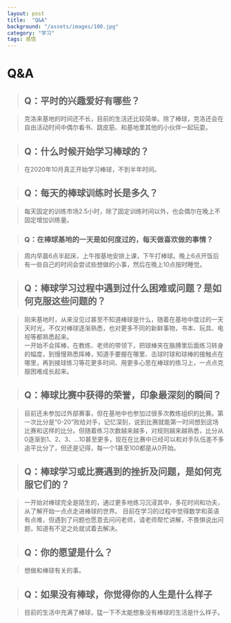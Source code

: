 ```yaml
---
layout: post
title:  "Q&A"
background: "/assets/images/100.jpg"
category: "学习"
tags: 感悟
---
```


# Q&A

> ## Q：平时的兴趣爱好有哪些？  

> 克洛来基地的时间还不长，目前的生活还比较简单。除了棒球，克洛还会在自由活动时间中偶尔看书、跳皮筋、和基地里其他的小伙伴一起玩耍。

> ## Q：什么时候开始学习棒球的？  

> 在2020年10月真正开始学习棒球，不到半年时间。  

> ## Q：每天的棒球训练时长是多久？  

> 每天固定的训练市场2.5小时，除了固定训练时间以外，也会偶尔在晚上不固定增加训练量。

> ### Q：在棒球基地的一天是如何度过的，每天做喜欢做的事情？  

> 周内早晨6点半起床，上午按基地安排上课，下午打棒球。晚上6点开饭后有一些自己的时间会尝试些想做的小事，然后在晚上10点按时睡觉。

> ## Q：棒球学习过程中遇到过什么困难或问题？是如何克服这些问题的？  

> 刚来基地时，从来没见过甚至不知道棒球是什么，随着在基地中度过的一天天时光，不仅对棒球逐渐熟悉，也对更多不同的新鲜事物，书本、玩具、电视等都熟悉起来。  
一开始不会挥棒，在教练、老师的带领下，把球棒夹在胳膊里后面练习转身的幅度，到慢慢熟悉挥棒，知道手要握在哪里、击球时球和球棒的接触点在哪里，再到接球练习等花更多时间、用更多心思在棒球的练习上，一点点克服困难成长起来。

> ## Q：棒球比赛中获得的荣誉，印象最深刻的瞬间？  

> 目前还未参加过外部赛事，但在基地中也参加过很多次教练组织的比赛。第一次比分是“0-20”败给对手，记忆深刻，说到比赛就能第一时间想到这场比赛和这样的比分。但随着练习次数越来越多，对规则越来越熟悉，比分从0逐渐到1、2、3、...10甚至更多，现在在比赛中已经可以和对手队伍差不多追平比分了，但还是记得，每一个1甚至100都是从0开始。

> ## Q：棒球学习或比赛遇到的挫折及问题，是如何克服它们的？  

> 一开始对棒球完全是陌生的，通过更多地练习沉浸其中，多花时间和功夫，从了解开始一点点走进棒球的世界。
目前在学习的过程中觉得数学和英语有点难，但遇到了问题也愿意去问问老师，请老师帮忙讲解，不畏惧说出问题，知道有不足之处就试着去解决。

> ## Q：你的愿望是什么？  

> 想做和棒球有关的事。

> ## Q：如果没有棒球，你觉得你的人生是什么样子  

> 目前的生活中充满了棒球，猛一下不太能想象没有棒球的生活是什么样子。
